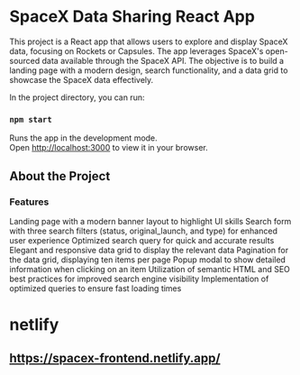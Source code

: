 # SpaceX Data Sharing React App

This project is a React app that allows users to explore and display SpaceX data, focusing on Rockets or Capsules. The app leverages SpaceX's open-sourced data available through the SpaceX API. The objective is to build a landing page with a modern design, search functionality, and a data grid to showcase the SpaceX data effectively.



In the project directory, you can run:

### `npm start`

Runs the app in the development mode.\
Open [http://localhost:3000](http://localhost:3000) to view it in your browser.


## About the Project
### Features

Landing page with a modern banner layout to highlight UI skills
Search form with three search filters (status, original_launch, and type) for enhanced user experience
Optimized search query for quick and accurate results
Elegant and responsive data grid to display the relevant data
Pagination for the data grid, displaying ten items per page
Popup modal to show detailed information when clicking on an item
Utilization of semantic HTML and SEO best practices for improved search engine visibility
Implementation of optimized queries to ensure fast loading times


 # netlify
## https://spacex-frontend.netlify.app/
 


